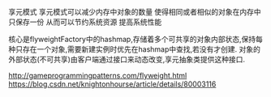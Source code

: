 享元模式
    享元模式可以减少内存中对象的数量 使得相同或者相似的对象在内存中只保存一份 从而可以节约系统资源 提高系统性能


核心是flyweightFactory中的hashmap,存储着多个可共享的对象内部状态,保持每种只存在一个对象,需要新建实例时优先在hashmap中查找,若没有才创建.
对象的外部状态(不可共享)由客户端通过接口来动态改变,享元抽象类提供这种接口.

http://gameprogrammingpatterns.com/flyweight.html
https://blog.csdn.net/knightonhourse/article/details/80003116
